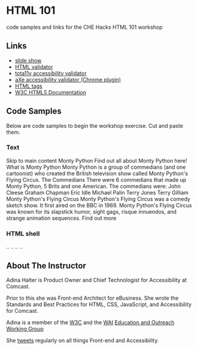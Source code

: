 # HTML 101

code samples and links for the CHE Hacks HTML 101 workshop

## Links

* [slide show](https://docs.google.com/presentation/d/1nDkKCzDNNeuvB1j1zwg1yCCjqYRpbQ-MMloqLDh1N3k/edit?usp=sharing)
* [HTML validator](https://html5.validator.nu/)
* [tota11y accessibility validator](http://khan.github.io/tota11y/)
* [aXe accessibility validator (Chrome plugin)](https://chrome.google.com/webstore/detail/axe/lhdoppojpmngadmnindnejefpokejbdd?hl=en-US)
* [HTML tags](http://www.w3schools.com/tags/)
* [W3C HTML5 Documentation](http://www.w3.org/TR/html5/)

## Code Samples

Below are code samples to begin the workshop exercise.  Cut and paste them.

### Text
Skip to main content
Monty Python
Find out all about Monty Python here!
What is Monty Python
Monty Python is a group of commedians (and one cartoonist) who created the British television show called Monty Python's Flying Circus.
The Commedians
There were 6 commedians that made up Monty Python, 5 Brits and one American.
The commedians were:
John Cleese
Graham Chapman
Eric Idle
Michael Palin
Terry Jones
Terry Gilliam
Monty Python's Flying Circus
Monty Python's Flying Circus was a comedy sketch show.  It first aired on the BBC in 1969.
Monty Python's Flying Circus was known for its slapstick humor, sight gags, risque innuendos, and strange animation sequences.
Find out more

### HTML shell
.. ..
	<!DOCTYPE html>
	<html>
	<head>
		<meta charset="UTF-8">
		<meta http-equiv="X-UA-Compatible" content="IE=edge">
		<title></title>
	</head>
	<body>
	</body>
	</html>
.. ..

## About The Instructor

Adina Halter is Product Owner and Chief Technologist for Accessibility at Comcast.

Prior to this she was Front-end Architect for eBusiness.  She wrote the Standards and Best Practices for HTML, CSS, JavaScript, and Accessibility for Comcast.

Adina is a member of the [W3C](http://www.w3.org/) and the [WAI](http://www.w3.org/WAI/) [Education and Outreach Working Group](http://www.w3.org/WAI/EO/)

She [tweets](https://twitter.com/haltersweb) regularly on all things Front-end and Accessibility.
